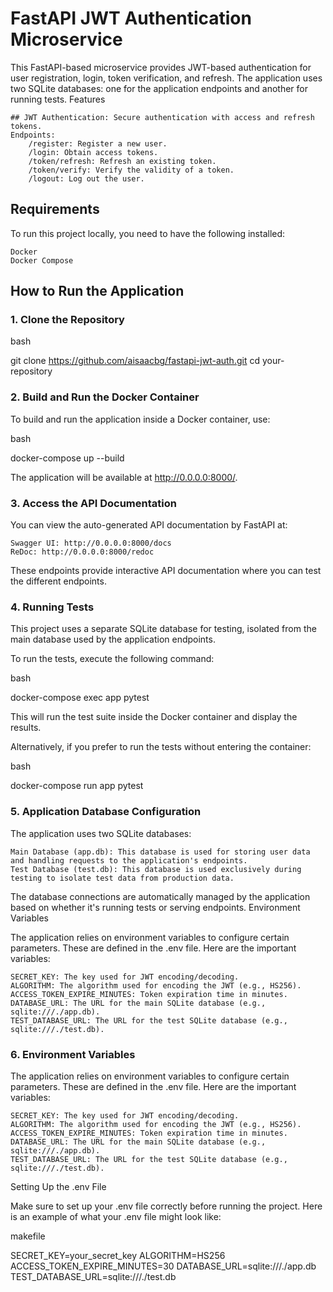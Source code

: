 # FastAPI JWT Authentication Microservice

This FastAPI-based microservice provides JWT-based authentication for user registration, login, token verification, and refresh. The application uses two SQLite databases: one for the application endpoints and another for running tests.
Features

    ## JWT Authentication: Secure authentication with access and refresh tokens.
    Endpoints:
        /register: Register a new user.
        /login: Obtain access tokens.
        /token/refresh: Refresh an existing token.
        /token/verify: Verify the validity of a token.
        /logout: Log out the user.

## Requirements

To run this project locally, you need to have the following installed:

    Docker
    Docker Compose

## How to Run the Application


### 1. Clone the Repository

bash

git clone https://github.com/aisaacbg/fastapi-jwt-auth.git
cd your-repository

### 2. Build and Run the Docker Container

To build and run the application inside a Docker container, use:

bash

docker-compose up --build

The application will be available at http://0.0.0.0:8000/.
### 3. Access the API Documentation

You can view the auto-generated API documentation by FastAPI at:

    Swagger UI: http://0.0.0.0:8000/docs
    ReDoc: http://0.0.0.0:8000/redoc

These endpoints provide interactive API documentation where you can test the different endpoints.
### 4. Running Tests

This project uses a separate SQLite database for testing, isolated from the main database used by the application endpoints.

To run the tests, execute the following command:

bash

docker-compose exec app pytest

This will run the test suite inside the Docker container and display the results.

Alternatively, if you prefer to run the tests without entering the container:

bash

docker-compose run app pytest

### 5. Application Database Configuration

The application uses two SQLite databases:

    Main Database (app.db): This database is used for storing user data and handling requests to the application's endpoints.
    Test Database (test.db): This database is used exclusively during testing to isolate test data from production data.

The database connections are automatically managed by the application based on whether it's running tests or serving endpoints.
Environment Variables

The application relies on environment variables to configure certain parameters. These are defined in the .env file. Here are the important variables:

    SECRET_KEY: The key used for JWT encoding/decoding.
    ALGORITHM: The algorithm used for encoding the JWT (e.g., HS256).
    ACCESS_TOKEN_EXPIRE_MINUTES: Token expiration time in minutes.
    DATABASE_URL: The URL for the main SQLite database (e.g., sqlite:///./app.db).
    TEST_DATABASE_URL: The URL for the test SQLite database (e.g., sqlite:///./test.db).

### 6. Environment Variables

The application relies on environment variables to configure certain parameters. These are defined in the .env file. Here are the important variables:

    SECRET_KEY: The key used for JWT encoding/decoding.
    ALGORITHM: The algorithm used for encoding the JWT (e.g., HS256).
    ACCESS_TOKEN_EXPIRE_MINUTES: Token expiration time in minutes.
    DATABASE_URL: The URL for the main SQLite database (e.g., sqlite:///./app.db).
    TEST_DATABASE_URL: The URL for the test SQLite database (e.g., sqlite:///./test.db).

Setting Up the .env File

Make sure to set up your .env file correctly before running the project. Here is an example of what your .env file might look like:

makefile

SECRET_KEY=your_secret_key
ALGORITHM=HS256
ACCESS_TOKEN_EXPIRE_MINUTES=30
DATABASE_URL=sqlite:///./app.db
TEST_DATABASE_URL=sqlite:///./test.db
